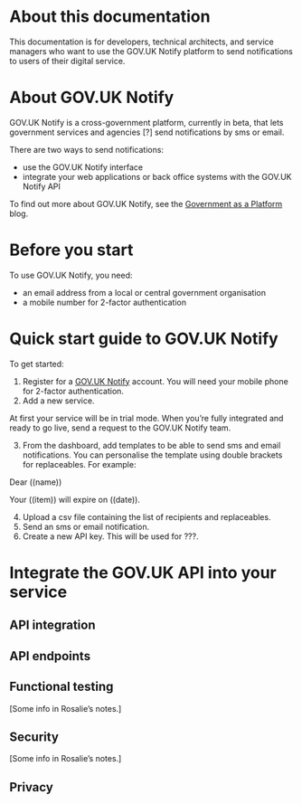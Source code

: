 About this documentation
==========================
This documentation is for developers, technical architects, and service managers who want to use the GOV.UK Notify platform to send notifications to users of their digital service. 

About GOV.UK Notify
====================
GOV.UK Notify is a cross-government platform, currently in beta, that lets government services and agencies [?] send notifications by sms or email. 

There are two ways to send notifications:

* use the GOV.UK Notify interface
* integrate your web applications or back office systems with the GOV.UK Notify API

To find out more about GOV.UK Notify, see the [Government as a Platform](https://governmentasaplatform.blog.gov.uk/) blog.

Before you start
==================

To use GOV.UK Notify, you need:
 
* an email address from a local or central government organisation
* a mobile number for 2-factor authentication


Quick start guide to GOV.UK Notify
===================================

To get started: 

1. Register for a [GOV.UK Notify](https://www.notifications.service.gov.uk/) account. You will need your mobile phone for 2-factor authentication.
2. Add a new service. 

  At first your service will be in trial mode. When you’re fully integrated and ready to go live, send a request to the GOV.UK Notify team. 

3. From the dashboard, add templates to be able to send sms and email notifications. You can personalise the template using double brackets for replaceables. For example: 

  Dear ((name))

  Your ((item)) will expire on ((date)). 

4. Upload a csv file containing the list of recipients and replaceables. 
5. Send an sms or email notification.
6. Create a new API key. This will be used for ???.



Integrate the GOV.UK API into your service
============================================

API integration
------------------


API endpoints
----------------


Functional testing
---------------------
[Some info in Rosalie’s notes.]
 

Security
----------
[Some info in Rosalie’s notes.]

Privacy
--------









